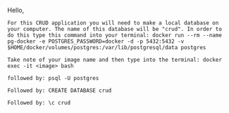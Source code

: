Hello,

    For this CRUD application you will need to make a local database on your computer. The name of this database will be "crud". In order to do this type this command into your terminal: docker run --rm --name pg-docker -e POSTGRES_PASSWORD=docker -d -p 5432:5432 -v $HOME/docker/volumes/postgres:/var/lib/postgresql/data postgres

    Take note of your image name and then type into the terminal: docker exec -it <image> bash

    followed by: psql -U postgres

    Followed by: CREATE DATABASE crud

    Followed by: \c crud
